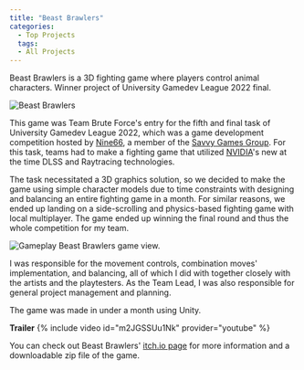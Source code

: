 ```yaml
---
title: "Beast Brawlers"
categories:
  - Top Projects
  tags:
  - All Projects
---
```


Beast Brawlers is a 3D fighting game where players control animal characters. Winner project of University Gamedev League 2022 final.

![Beast Brawlers]({{site.url}}{{site.baseurl}}/assets/images/beast-brawlers-logo.png)

This game was Team Brute Force's entry for the fifth and final task of University Gamedev League 2022, which was a game development competition hosted by [Nine66][nine66], a member of the [Savvy Games Group][savvy-games-group]. For this task, teams had to make a fighting game that utilized [NVIDIA][nvidia]'s new at the time DLSS and Raytracing technologies.

The task necessitated a 3D graphics solution, so we decided to make the game using simple character models due to time constraints with designing and balancing an entire fighting game in a month. For similar reasons, we ended up landing on a side-scrolling and physics-based fighting game with local multiplayer. The game ended up winning the final round and thus the whole competition for my team.

![Gameplay]({{site.url}}{{site.baseurl}}/assets/images/beast-brawlers-gameplay.png)
Beast Brawlers game view.

I was responsible for the movement controls, combination moves' implementation, and balancing, all of which I did with together closely with the artists and the playtesters. As the Team Lead, I was also responsible for general project management and planning.

The game was made in under a month using Unity.

**Trailer**
{% include video id="m2JGSSUu1Nk" provider="youtube" %}

You can check out Beast Brawlers' [itch.io page][website] for more information and a downloadable zip file of the game.

[nine66]: https://www.linkedin.com/company/nine66/
[savvy-games-group]: https://savvygames.com/
[nvidia]: https://www.nvidia.com/en-us/
[website]: https://bruteforcestudios.itch.io/beast-brawlers
